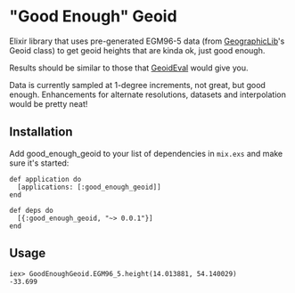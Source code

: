 # "Good Enough" Geoid

Elixir library that uses pre-generated EGM96-5 data (from [GeographicLib](http://geographiclib.sourceforge.net)'s Geoid class) to get geoid heights that are kinda ok, just good enough.

Results should be similar to those that [GeoidEval](http://geographiclib.sourceforge.net/cgi-bin/GeoidEval) would give you.

Data is currently sampled at 1-degree increments, not great, but good enough.  Enhancements for alternate resolutions, datasets and interpolation would be pretty neat!

## Installation

Add good_enough_geoid to your list of dependencies in `mix.exs` and make sure it's started:

    def application do
      [applications: [:good_enough_geoid]]
    end

    def deps do
      [{:good_enough_geoid, "~> 0.0.1"}]
    end

## Usage

    iex> GoodEnoughGeoid.EGM96_5.height(14.013881, 54.140029)
    -33.699

